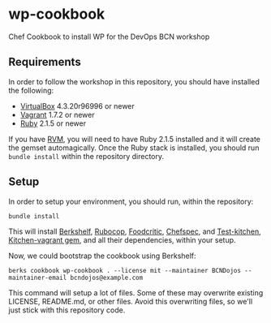 # wp-cookbook

Chef Cookbook to install WP for the DevOps BCN workshop

## Requirements

In order to follow the workshop in this repository, you should have installed the following:

* [VirtualBox](http://virtualbox.org) 4.3.20r96996 or newer
* [Vagrant](http://vagrantup.com) 1.7.2 or newer
* [Ruby](http://ruby-lang.org) 2.1.5 or newer

If you have [RVM](http://rvm.io), you will need to have Ruby 2.1.5 installed and it will create the gemset automagically.
Once the Ruby stack is installed, you should run `bundle install` within the repository directory.

## Setup

In order to setup your environment, you should run, within the repository:

    bundle install

This will install [Berkshelf](http://berkshelf.com), [Rubocop](http://batsov.com/rubocop/), [Foodcritic](http://acrmp.github.io/foodcritic/), [Chefspec](https://docs.chef.io/chefspec.html), and [Test-kitchen](http://kitchen.ci/), [Kitchen-vagrant gem](https://rubygems.org/gems/kitchen-vagrant), and all their dependencies, within your setup.

Now, we could bootstrap the cookbook using Berkshelf:

    berks cookbook wp-cookbook . --license mit --maintainer BCNDojos --maintainer-email bcndojos@example.com

This command will setup a lot of files.
Some of these may overwrite existing LICENSE, README.md, or other files.
Avoid this overwriting files, so we'll just stick with this repository code.
